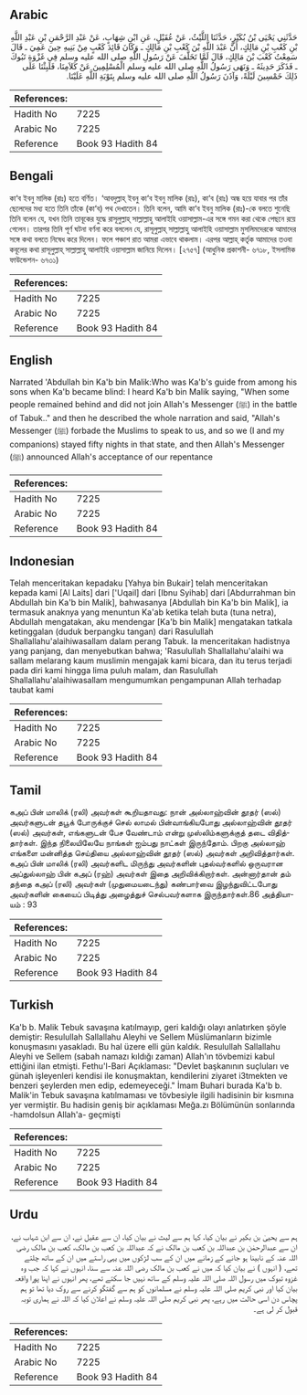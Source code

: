 ## Arabic


<div dir="rtl" lang="ar" style={{fontSize:'larger',backgroundColor:'#f8f9fa',padding:20}}>
حَدَّثَنِي يَحْيَى بْنُ بُكَيْرٍ، حَدَّثَنَا اللَّيْثُ، عَنْ عُقَيْلٍ، عَنِ ابْنِ شِهَابٍ، عَنْ عَبْدِ الرَّحْمَنِ بْنِ عَبْدِ اللَّهِ بْنِ كَعْبِ بْنِ مَالِكٍ، أَنَّ عَبْدَ اللَّهِ بْنَ كَعْبِ بْنِ مَالِكٍ ـ وَكَانَ قَائِدَ كَعْبٍ مِنْ بَنِيهِ حِينَ عَمِيَ ـ قَالَ سَمِعْتُ كَعْبَ بْنَ مَالِكٍ، قَالَ لَمَّا تَخَلَّفَ عَنْ رَسُولِ اللَّهِ صلى الله عليه وسلم فِي غَزْوَةِ تَبُوكَ ـ فَذَكَرَ حَدِيثَهُ ـ وَنَهَى رَسُولُ اللَّهِ صلى الله عليه وسلم الْمُسْلِمِينَ عَنْ كَلاَمِنَا، فَلَبِثْنَا عَلَى ذَلِكَ خَمْسِينَ لَيْلَةً، وَآذَنَ رَسُولُ اللَّهِ صلى الله عليه وسلم بِتَوْبَةِ اللَّهِ عَلَيْنَا‏.‏
</div>
<div style={{backgroundColor:'#f8f9fa',padding:20, marginBottom: 10}}><table> <thead> <tr> <th>References:</th> <th></th> </tr> </thead> <tbody><tr><td>Hadith No</td><td>7225</td></tr><tr><td>Arabic No</td><td>7225</td></tr><tr><td>Reference</td><td>Book 93 Hadith 84</td></tr></tbody></table></div>

## Bengali


<div dir="ltr" lang="bn" style={{fontSize:'larger',backgroundColor:'#f8f9fa',padding:20}}>
কা‘ব ইবনু মালিক (রাঃ) হতে বর্ণিত। ‘আবদুল্লাহ্ ইবনু কা‘ব ইবনু মালিক (রাঃ), কা‘ব (রাঃ) অন্ধ হয়ে যাবার পর তাঁর ছেলেদের মধ্য হতে তিনি তাঁকে (কা‘ব) পথ দেখাতেন। তিনি বলেন, আমি কা‘ব ইবনু মালিক (রাঃ)-কে বলতে শুনেছি তিনি বলেন যে, যখন তিনি তাবূকের যুদ্ধে রাসূলুল্লাহ্ সাল্লাল্লাহু আলাইহি ওয়াসাল্লাম-এর সঙ্গে গমন করা থেকে পেছনে রয়ে গেলেন। তারপর তিনি পূর্ণ ঘটনা বর্ণনা করে বললেন যে, রাসূলুল্লাহ্ সাল্লাল্লাহু আলাইহি ওয়াসাল্লাম মুসলিমদেরকে আমাদের সঙ্গে কথা বলতে নিষেধ করে দিলেন। ফলে পঞ্চাশ রাত আমরা এভাবে থাকলাম। এরপর আল্লাহ্ কর্তৃক আমাদের তওবা কবূলের কথা রাসূলুল্লাহ্ সাল্লাল্লাহু আলাইহি ওয়াসাল্লাম জানিয়ে দিলেন। [২৭৫৭] (আধুনিক প্রকাশনী- ৬৭১৮, ইসলামিক ফাউন্ডেশন- ৬৭৩১)
</div>
<div style={{backgroundColor:'#f8f9fa',padding:20, marginBottom: 10}}><table> <thead> <tr> <th>References:</th> <th></th> </tr> </thead> <tbody><tr><td>Hadith No</td><td>7225</td></tr><tr><td>Arabic No</td><td>7225</td></tr><tr><td>Reference</td><td>Book 93 Hadith 84</td></tr></tbody></table></div>

## English


<div dir="ltr" lang="en" style={{fontSize:'larger',backgroundColor:'#f8f9fa',padding:20}}>
Narrated 'Abdullah bin Ka'b bin Malik:Who was Ka'b's guide from among his sons when Ka'b became blind: I heard Ka'b bin Malik saying, "When some people remained behind and did not join Allah's Messenger (ﷺ) in the battle of Tabuk.." and then he described the whole narration and said, "Allah's Messenger (ﷺ) forbade the Muslims to speak to us, and so we (I and my companions) stayed fifty nights in that state, and then Allah's Messenger (ﷺ) announced Allah's acceptance of our repentance
</div>
<div style={{backgroundColor:'#f8f9fa',padding:20, marginBottom: 10}}><table> <thead> <tr> <th>References:</th> <th></th> </tr> </thead> <tbody><tr><td>Hadith No</td><td>7225</td></tr><tr><td>Arabic No</td><td>7225</td></tr><tr><td>Reference</td><td>Book 93 Hadith 84</td></tr></tbody></table></div>

## Indonesian


<div dir="ltr" lang="id" style={{fontSize:'larger',backgroundColor:'#f8f9fa',padding:20}}>
Telah menceritakan kepadaku [Yahya bin Bukair] telah menceritakan kepada kami [Al Laits] dari ['Uqail] dari [Ibnu Syihab] dari [Abdurrahman bin Abdullah bin Ka'b bin Malik], bahwasanya [Abdullah bin Ka'b bin Malik], ia termasuk anaknya yang menuntun Ka'ab ketika telah buta (tuna netra), Abdullah mengatakan, aku mendengar [Ka'b bin Malik] mengatakan tatkala ketinggalan (duduk berpangku tangan) dari Rasulullah Shallallahu'alaihiwasallam dalam perang Tabuk. Ia menceritakan hadistnya yang panjang, dan menyebutkan bahwa; 'Rasulullah Shallallahu'alaihi wa sallam melarang kaum muslimin mengajak kami bicara, dan itu terus terjadi pada diri kami hingga lima puluh malam, dan Rasulullah Shallallahu'alaihiwasallam mengumumkan pengampunan Allah terhadap taubat kami
</div>
<div style={{backgroundColor:'#f8f9fa',padding:20, marginBottom: 10}}><table> <thead> <tr> <th>References:</th> <th></th> </tr> </thead> <tbody><tr><td>Hadith No</td><td>7225</td></tr><tr><td>Arabic No</td><td>7225</td></tr><tr><td>Reference</td><td>Book 93 Hadith 84</td></tr></tbody></table></div>

## Tamil


<div dir="ltr" lang="ta" style={{fontSize:'larger',backgroundColor:'#f8f9fa',padding:20}}>
கஅப் பின் மாலிக் (ரலி) அவர்கள் கூறியதாவது: நான் அல்லாஹ்வின் தூதர் (ஸல்) அவர்களுடன் தபூக் போருக்குச் செல் லாமல் பின்வாங்கியபோது அல்லாஹ்வின் தூதர் (ஸல்) அவர்கள், எங்களுடன் பேச வேண்டாம் என்று முஸ்லிம்களுக்குத் தடை விதித்தார்கள். இந்த நிலையிலேயே நாங்கள் ஐம்பது நாட்கள் இருந்தோம். பிறகு அல்லாஹ் எங்களை மன்னித்த செய்தியை அல்லாஹ்வின் தூதர் (ஸல்) அவர்கள் அறிவித்தார்கள். கஅப் பின் மாலிக் (ரலி) அவர்களிட மிருந்து அவர்களின் புதல்வர்களில் ஒருவரான அப்துல்லாஹ் பின் கஅப் (ரஹ்) அவர்கள் இதை அறிவிக்கிறார்கள். அன்னார்தான் தம் தந்தை கஅப் (ரலி) அவர்கள் (முதுமையடைந்து) கண்பார்வை இழந்துவிட்டபோது அவர்களின் கையைப் பிடித்து அழைத்துச் செல்பவர்களாக இருந்தார்கள்.86 அத்தியாயம் : 93
</div>
<div style={{backgroundColor:'#f8f9fa',padding:20, marginBottom: 10}}><table> <thead> <tr> <th>References:</th> <th></th> </tr> </thead> <tbody><tr><td>Hadith No</td><td>7225</td></tr><tr><td>Arabic No</td><td>7225</td></tr><tr><td>Reference</td><td>Book 93 Hadith 84</td></tr></tbody></table></div>

## Turkish


<div dir="ltr" lang="tr" style={{fontSize:'larger',backgroundColor:'#f8f9fa',padding:20}}>
Ka'b b. Malik Tebuk savaşına katılmayıp, geri kaldığı olayı anlatırken şöyle demiştir: Resulullah Sallallahu Aleyhi ve Sellem Müslümanların bizimle konuşmasını yasakladı. Bu hal üzere elli gün kaldık. Resulullah Sallallahu Aleyhi ve Sellem (sabah namazı kıldığı zaman) Allah'ın tövbemizi kabul ettiğini ilan etmişti. Fethu'l-Bari Açıklaması: "Devlet başkanının suçluları ve günah işleyenleri kendisi ile konuşmaktan, kendilerini ziyaret i3tmekten ve benzeri şeylerden men edip, edemeyeceği." İmam Buhari burada Ka'b b. Malik'in Tebuk savaşına katılmaması ve tövbesiyle ilgili hadisinin bir kısmına yer vermiştir. Bu hadisin geniş bir açıklaması Meğa.zı Bölümünün sonlarında -hamdolsun Allah'a- geçmişti
</div>
<div style={{backgroundColor:'#f8f9fa',padding:20, marginBottom: 10}}><table> <thead> <tr> <th>References:</th> <th></th> </tr> </thead> <tbody><tr><td>Hadith No</td><td>7225</td></tr><tr><td>Arabic No</td><td>7225</td></tr><tr><td>Reference</td><td>Book 93 Hadith 84</td></tr></tbody></table></div>

## Urdu


<div dir="rtl" lang="ur" style={{fontSize:'larger',backgroundColor:'#f8f9fa',padding:20}}>
ہم سے یحییٰ بن بکیر نے بیان کیا، کہا ہم سے لیث نے بیان کیا، ان سے عقیل نے، ان سے ابن شہاب نے، ان سے عبدالرحمٰن بن عبداللہ بن کعب بن مالک نے کہ عبداللہ بن کعب بن مالک، کعب بن مالک رضی اللہ عنہ کے نابینا ہو جانے کے زمانے میں ان کے سب لڑکوں میں یہی راستے میں ان کے ساتھ چلتے تھے، ( انہوں ) نے بیان کیا کہ میں نے کعب بن مالک رضی اللہ عنہ سے سنا، انہوں نے کہا کہ جب وہ غزوہ تبوک میں رسول اللہ صلی اللہ علیہ وسلم کے ساتھ نہیں جا سکتے تھے، پھر انہوں نے اپنا پورا واقعہ بیان کیا اور نبی کریم صلی اللہ علیہ وسلم نے مسلمانوں کو ہم سے گفتگو کرنے سے روک دیا تھا تو ہم پچاس دن اسی حالت میں رہے، پھر نبی کریم صلی اللہ علیہ وسلم نے اعلان کیا کہ اللہ نے ہماری توبہ قبول کر لی ہے۔
</div>
<div style={{backgroundColor:'#f8f9fa',padding:20, marginBottom: 10}}><table> <thead> <tr> <th>References:</th> <th></th> </tr> </thead> <tbody><tr><td>Hadith No</td><td>7225</td></tr><tr><td>Arabic No</td><td>7225</td></tr><tr><td>Reference</td><td>Book 93 Hadith 84</td></tr></tbody></table></div>